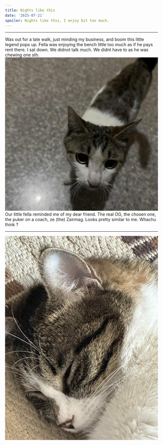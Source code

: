 ```yaml
---
title: Nights like this
date: '2025-07-21'
spoiler: Nights like this, I enjoy bit too much.
---
```

---
Was out for a late walk, just minding my business, and boom this little legend pops up.
Fella was enjoying the bench little too much as if he pays rent there.
I sat down. We didnot talk much. We didnt have to as he was chewing one sth.
![Car](./car.jpg)
Our little fella reminded me of my dear friend. The real OG, the chosen one, the puker on a coach, ze (the) Zairmag. Looks pretty similar to me. Whachu think ? 

---
![Zairmag](./zairmag.jpeg)

